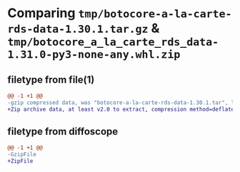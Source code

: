 # Comparing `tmp/botocore-a-la-carte-rds-data-1.30.1.tar.gz` & `tmp/botocore_a_la_carte_rds_data-1.31.0-py3-none-any.whl.zip`

## filetype from file(1)

```diff
@@ -1 +1 @@
-gzip compressed data, was "botocore-a-la-carte-rds-data-1.30.1.tar", last modified: Thu Jul  6 01:45:23 2023, max compression
+Zip archive data, at least v2.0 to extract, compression method=deflate
```

## filetype from diffoscope

```diff
@@ -1 +1 @@
-GzipFile
+ZipFile
```

